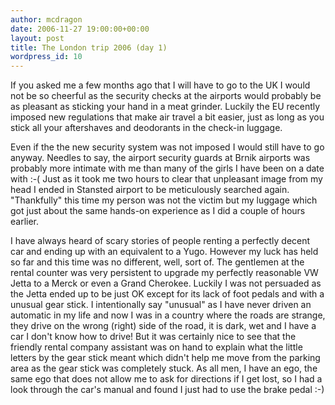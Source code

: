 ```yaml
---
author: mcdragon
date: 2006-11-27 19:00:00+00:00
layout: post
title: The London trip 2006 (day 1)
wordpress_id: 10
---
```


If you asked me a few months ago that I will have to go to the UK I would not be so cheerful as the security checks at the airports would probably be as pleasant as sticking your hand in a meat grinder. Luckily the EU recently imposed new regulations that make air travel a bit easier, just as long as you stick all your aftershaves and deodorants in the check-in luggage.

Even if the the new security system was not imposed I would still have to go anyway. Needles to say, the airport security guards at Brnik airports was probably more intimate with me than many of the girls I have been on a date with :-(
Just as it took me two hours to clear that unpleasant image from my head I ended in Stansted airport to be meticulously searched again. "Thankfully" this time my person was not the victim but my luggage which got just about the same hands-on experience as I did a couple of hours earlier.

I have always heard of scary stories of people renting a perfectly decent car and ending up with an equivalent to a Yugo. However my luck has held so far and this time was no different, well, sort of. The gentlemen at the rental counter was very persistent to upgrade my perfectly reasonable VW Jetta to a Merck or even a Grand Cherokee. Luckily I was not persuaded as the Jetta ended up to be just OK except for its lack of foot pedals and with a unusual gear stick. I intentionally say "unusual" as I have never driven an automatic in my life and now I was in a country where the roads are strange, they drive on the wrong (right) side of the road, it is dark, wet and I have a car I don't know how to drive! But it was certainly nice to see that the friendly rental company assistant was on hand to explain what the little letters by the gear stick meant which didn't help me move from the parking area as the gear stick was completely stuck. As all men, I have an ego, the same ego that does not allow me to ask for directions if I get lost, so I had a look through the car's manual and found I just had to use the brake pedal :-)
